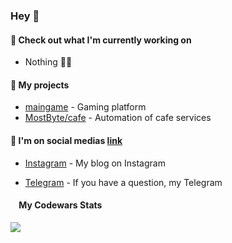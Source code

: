 ### Hey 👋

#### 👷 Check out what I'm currently working on
- Nothing 🤷‍♂️

#### 🌱 My projects
- [maingame](https://github.com/Dorsone/maingame) - Gaming platform
- [MostByte/cafe](https://github.com/mostbyte/cafe) - Automation of cafe services
<!-- - [tredium-news](https://github.com/Dorsone/tredium-news) - News portal -->

#### 📜 I'm on social medias  [link](https://linktr.ee/dustmurodov)
- [Instagram](https://www.instagram.com/_dorsone/) - My blog on Instagram
<!-- - [Facebook](https://www.facebook.com/dorsonee) - My official page on Facebook -->
- [Telegram](https://t.me/dorsonee) -  If you have a question, my Telegram
<!-- - [Twitter](https://twitter.com/dorsonee) - Me on Twitter -->

#### <img width='10' class="w-full h-full" src="https://www.codewars.com/packs/assets/logo.61192cf7.svg"> My Codewars Stats
<a style="pointer-events: none;  cursor: default;">
  <img style="pointer-events: none; cursor: default;" src="https://www.codewars.com/users/Dorsone/badges/micro">
</a>
